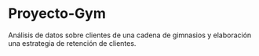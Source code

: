 # Proyecto-Gym
Análisis de datos sobre clientes de una cadena de gimnasios y elaboración una estrategia de retención de clientes.
